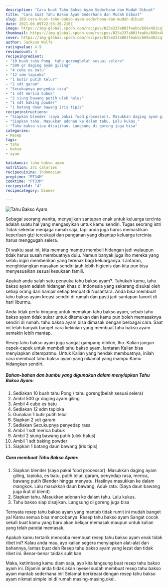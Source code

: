 ```yaml
---
description: "Cara buat Tahu Bakso Ayam Sederhana dan Mudah Dibuat"
title: "Cara buat Tahu Bakso Ayam Sederhana dan Mudah Dibuat"
slug: 169-cara-buat-tahu-bakso-ayam-sederhana-dan-mudah-dibuat
date: 2021-06-09T22:58:20.216Z
image: https://img-global.cpcdn.com/recipes/825e237a803feabb/680x482cq70/tahu-bakso-ayam-foto-resep-utama.jpg
thumbnail: https://img-global.cpcdn.com/recipes/825e237a803feabb/680x482cq70/tahu-bakso-ayam-foto-resep-utama.jpg
cover: https://img-global.cpcdn.com/recipes/825e237a803feabb/680x482cq70/tahu-bakso-ayam-foto-resep-utama.jpg
author: Jackson Wolfe
ratingvalue: 4.9
reviewcount: 3
recipeingredient:
- "10 buah tahu Pong  tahu gorengbelah sesuai selera"
- "500 gr daging ayam giling"
- "4 cube es batu"
- "12 sdm tapioka"
- "1 butir putih telur"
- "2 sdt garam"
- "Secukupnya penyedap rasa"
- "1 sdt merica bubuk"
- "2 siung bawang putih ulek halus"
- "1 sdt baking powder"
- "1 batang daun bawang iris tipis"
recipeinstructions:
- "Siapkan blender (saya pakai food processor). Masukkan daging ayam giling, tapioka, es batu, putih telur, garam, penyedap rasa, merica, bawang putih Blender hingga menyatu. Hasilnya masukkan ke dalam mangkok. Lalu masukkan daun bawang, Aduk rata. (Saya daun bawang juga ikut di blend)"
- "Siapkan tahu. Masukkan adonan ke dalam tahu. Lalu kukus."
- "Tahu bakso siap disajikan. Langsung di goreng juga bisa"
categories:
- Resep
tags:
- tahu
- bakso
- ayam

katakunci: tahu bakso ayam 
nutrition: 271 calories
recipecuisine: Indonesian
preptime: "PT34M"
cooktime: "PT33M"
recipeyield: "4"
recipecategory: Dinner

---
```



![Tahu Bakso Ayam](https://img-global.cpcdn.com/recipes/825e237a803feabb/680x482cq70/tahu-bakso-ayam-foto-resep-utama.jpg)

Sebagai seorang wanita, menyajikan santapan enak untuk keluarga tercinta adalah suatu hal yang mengasyikan untuk kamu sendiri. Tugas seorang istri Tidak sekedar menjaga rumah saja, tapi anda juga harus memastikan keperluan gizi tercukupi dan panganan yang disantap keluarga tercinta harus menggugah selera.

Di waktu  saat ini, kita memang mampu membeli hidangan jadi walaupun tidak harus susah membuatnya dulu. Namun banyak juga lho mereka yang selalu ingin memberikan yang terenak bagi keluarganya. Lantaran, menghidangkan masakan sendiri jauh lebih higienis dan kita pun bisa menyesuaikan sesuai kesukaan famili. 



Apakah anda salah satu penyuka tahu bakso ayam?. Tahukah kamu, tahu bakso ayam adalah hidangan khas di Indonesia yang sekarang disukai oleh setiap orang dari hampir setiap tempat di Nusantara. Anda bisa membuat tahu bakso ayam kreasi sendiri di rumah dan pasti jadi santapan favorit di hari liburmu.

Anda tidak perlu bingung untuk memakan tahu bakso ayam, sebab tahu bakso ayam tidak sukar untuk ditemukan dan kamu pun boleh memasaknya sendiri di rumah. tahu bakso ayam bisa dimasak dengan berbagai cara. Saat ini telah banyak banget cara kekinian yang membuat tahu bakso ayam semakin lebih mantap.

Resep tahu bakso ayam juga sangat gampang dibikin, lho. Kalian jangan capek-capek untuk membeli tahu bakso ayam, lantaran Kalian bisa menyiapkan ditempatmu. Untuk Kalian yang hendak membuatnya, inilah cara membuat tahu bakso ayam yang nikamat yang mampu Kamu hidangkan sendiri.

<!--inarticleads1-->

##### Bahan-bahan dan bumbu yang digunakan dalam menyiapkan Tahu Bakso Ayam:

1. Sediakan 10 buah tahu Pong / tahu goreng(belah sesuai selera)
1. Ambil 500 gr daging ayam giling
1. Ambil 4 cube es batu
1. Sediakan 12 sdm tapioka
1. Gunakan 1 butir putih telur
1. Siapkan 2 sdt garam
1. Sediakan Secukupnya penyedap rasa
1. Ambil 1 sdt merica bubuk
1. Ambil 2 siung bawang putih (ulek halus)
1. Ambil 1 sdt baking powder
1. Siapkan 1 batang daun bawang (iris tipis)




<!--inarticleads2-->

##### Cara membuat Tahu Bakso Ayam:

1. Siapkan blender (saya pakai food processor). Masukkan daging ayam giling, tapioka, es batu, putih telur, garam, penyedap rasa, merica, bawang putih Blender hingga menyatu. Hasilnya masukkan ke dalam mangkok. Lalu masukkan daun bawang, Aduk rata. (Saya daun bawang juga ikut di blend)
1. Siapkan tahu. Masukkan adonan ke dalam tahu. Lalu kukus.
1. Tahu bakso siap disajikan. Langsung di goreng juga bisa




Ternyata resep tahu bakso ayam yang mantab tidak rumit ini mudah banget ya! Kamu semua bisa mencobanya. Resep tahu bakso ayam Sangat cocok sekali buat kamu yang baru akan belajar memasak maupun untuk kalian yang telah pandai memasak.

Apakah kamu tertarik mencoba membuat resep tahu bakso ayam enak tidak ribet ini? Kalau anda mau, ayo kalian segera menyiapkan alat-alat dan bahannya, lantas buat deh Resep tahu bakso ayam yang lezat dan tidak ribet ini. Benar-benar taidak sulit kan. 

Maka, ketimbang kamu diam saja, ayo kita langsung buat resep tahu bakso ayam ini. Dijamin anda tiidak akan nyesel sudah membuat resep tahu bakso ayam mantab sederhana ini! Selamat berkreasi dengan resep tahu bakso ayam nikmat simple ini di rumah masing-masing,oke!.

